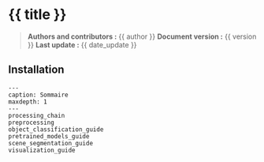 # {{ title }}

> **Authors and contributors :** {{ author }}
> **Document version :** {{ version }}
> **Last update :** {{ date_update }}

## Installation

```{toctree}
---
caption: Sommaire
maxdepth: 1
---
processing_chain
preprocessing
object_classification_guide
pretrained_models_guide
scene_segmentation_guide
visualization_guide
```
